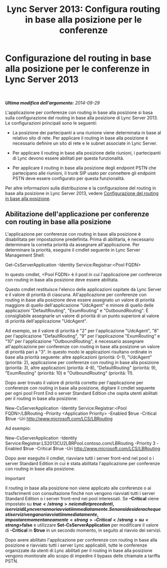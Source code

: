﻿---
title: "Lync Server 2013: Configura routing in base alla posizione per le conferenze"
TOCTitle: Configurazione del routing in base alla posizione per le conferenze
ms:assetid: d8c708cc-a1b1-48b1-808c-a64df15f7701
ms:mtpsurl: https://technet.microsoft.com/it-it/library/Dn362846(v=OCS.15)
ms:contentKeyID: 56269989
ms.date: 08/24/2015
mtps_version: v=OCS.15
ms.translationtype: HT
---

# Configurazione del routing in base alla posizione per le conferenze in Lync Server 2013

 

_**Ultima modifica dell'argomento:** 2014-09-29_

L'applicazione per conferenze con routing in base alla posizione si basa sulla configurazione del routing in base alla posizione di Lync Server 2013. Le configurazioni principali sono le seguenti:

  - La posizione dei partecipanti a una riunione viene determinata in base al relativo sito di rete. Per applicare il routing in base alla posizione è necessario definire un sito di rete e le subnet associate in Lync Server.

  - Per applicare il routing in base alla posizione delle riunioni, i partecipanti di Lync devono essere abilitati per questa funzionalità.

  - Per applicare il routing in base alla posizione degli endpoint PSTN che partecipano alle riunioni, il trunk SIP usato per connettere gli endpoint PSTN deve essere configurato per questa funzionalità.

Per altre informazioni sulla distribuzione e la configurazione del routing in base alla posizione in Lync Server 2013, vedere [Configurazione del routing in base alla posizione](lync-server-2013-configuring-location-based-routing.md).

## Abilitazione dell'applicazione per conferenze con routing in base alla posizione

L'applicazione per conferenze con routing in base alla posizione è disabilitata per impostazione predefinita. Prima di abilitarla, è necessario determinare la corretta priorità da assegnare all'applicazione. Per determinare la priorità, eseguire il cmdlet seguente in Lync Server Management Shell:

Get-CsServerApplication -Identity Service:Registrar:\<Pool FQDN\>

In questo cmdlet, \<Pool FQDN\> è il pool in cui l'applicazione per conferenze con routing in base alla posizione deve essere abilitata.

Questo cmdlet restituisce l'elenco delle applicazioni ospitate da Lync Server e il valore di priorità di ciascuna. All'applicazione per conferenze con routing in base alla posizione deve essere assegnato un valore di priorità maggiore di quello dell'applicazione "UdcAgent" e minore di quello delle applicazioni "DefaultRouting", "ExumRouting" e "OutboundRouting". È consigliabile assegnarle un valore di priorità di un punto superiore al valore di priorità dell'applicazione "UdcAgent".

Ad esempio, se il valore di priorità è "2" per l'applicazione "UdcAgent", "8" per l'applicazione "DefaultRouting", "9" per l'applicazione "ExumRouting" e "10" per l'applicazione "OutboundRouting", è necessario assegnare all'applicazione per conferenze con routing in base alla posizione un valore di priorità pari a "3". In questo modo le applicazioni risultano ordinate in base alla priorità seguente: altre applicazioni (priorità: 0-1), "UdcAgent" (priorità: 2), applicazione per conferenze con routing in base alla posizione (priorità: 3), altre applicazioni (priorità: 4-8), "DefaultRouting" (priorità: 9), "ExumRouting" (priorità: 10) e "OutboundRouting" (priorità: 11).

Dopo aver trovato il valore di priorità corretto per l'applicazione per conferenze con routing in base alla posizione, digitare il cmdlet seguente per ogni pool Front End o server Standard Edition che ospita utenti abilitati per il routing in base alla posizione:

New-CsServerApplication -Identity Service:Registrar:\<Pool FQDN\>/LBRouting -Priority \<Application Priority\> -Enabled $true -Critical $true -Uri http://www.microsoft.com/LCS/LBRouting

Ad esempio:

New-CsServerApplication -Identity Service:Registrar:LS2013CU2LBRPool.contoso.com/LBRouting -Priority 3 -Enabled $true -Critical $true -Uri http://www.microsoft.com/LCS/LBRouting

Dopo aver eseguito il cmdlet, riavviare tutti i server front-end nel pool o i server Standard Edition in cui è stata abilitata l'applicazione per conferenze con routing in base alla posizione.

> [!IMPORTANT]  
> Il routing in base alla posizione non viene applicato alle conferenze o ai trasferimenti con consultazione finché non vengono riavviati tutti i server Standard Edition o i server front-end nei pool interessati. Se <strong>–Critical</strong> viene impostato su <strong>$true</strong> nei cmdlet precedenti, i servizi di Lync verranno riavviati immediatamente. Se non si desidera che questi servizi vengano riavviati immediatamente, impostare momentaneamente <strong>–Critical</strong> su <strong>$false</strong> e utilizzare <strong>Set-CsServerApplication</strong> per modificare il valore di <strong>-Critical</strong> in <strong>$true</strong> in un secondo momento, in seguito al riavvio dei servizi.

Dopo avere abilitato l'applicazione per conferenze con routing in base alla posizione e riavviato tutti i server Lync applicabili, tutte le conferenze organizzate da utenti di Lync abilitati per il routing in base alla posizione vengono monitorate allo scopo di impedire il bypass delle chiamate a tariffa PSTN.


